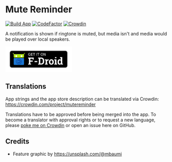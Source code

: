 # Mute Reminder

[![Build App](https://github.com/mueller-ma/MuteReminder/actions/workflows/build.yml/badge.svg)](https://github.com/mueller-ma/MuteReminder/actions/workflows/build.yml)
[![CodeFactor](https://www.codefactor.io/repository/github/mueller-ma/mutereminder/badge)](https://www.codefactor.io/repository/github/mueller-ma/mutereminder)
[![Crowdin](https://badges.crowdin.net/mutereminder/localized.svg)](https://crowdin.com/project/mutereminder)

A notification is shown if ringtone is muted, but media isn't and media would be played over local speakers.

[<img src="assets/get-it-on-fdroid.png" alt="Get it on F-Droid" height="80">](https://f-droid.org/de/packages/com.github.muellerma.mute_reminder/)

<!--<img src="fastlane/metadata/android/en-US/images/phoneScreenshots/1.png" alt="Screenshot" width=200px> -->

## Translations

App strings and the app store description can be translated via Crowdin: https://crowdin.com/project/mutereminder

Translations have to be approved before being merged into the app. To become a translator with approval rights or to request a new language, please [poke me on Crowdin](https://crowdin.com/profile/mueller-ma) or open an issue here on GitHub.

## Credits

* Feature graphic by https://unsplash.com/@mbaumi
